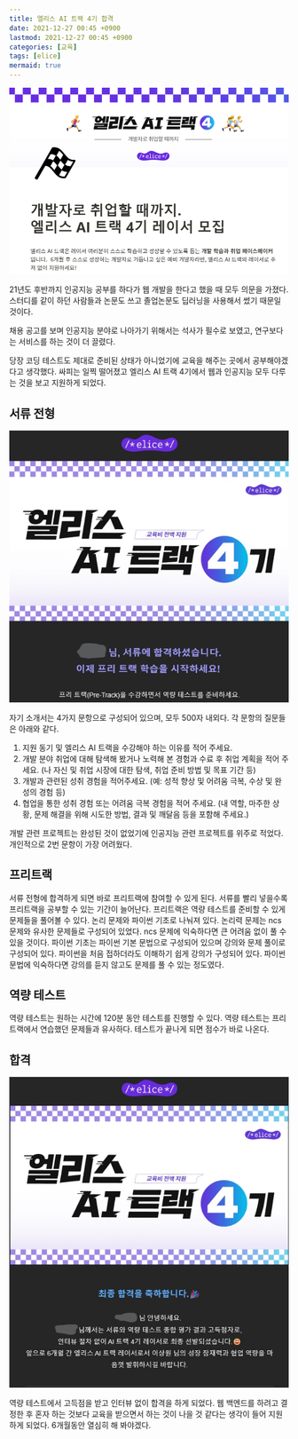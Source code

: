 ```yaml
---
title: 엘리스 AI 트랙 4기 합격
date: 2021-12-27 00:45 +0900
lastmod: 2021-12-27 00:45 +0900
categories: [교육]
tags: [elice]
mermaid: true
---
```


![Untitled](/images/img/posts/Alice/post1/pic1.png)

21년도 후반까지 인공지능 공부를 하다가 웹 개발을 한다고 했을 때 모두 의문을 가졌다. 스터디를 같이 하던 사람들과 논문도 쓰고 졸업논문도 딥러닝을 사용해서 썼기 때문일 것이다.

채용 공고를 보며 인공지능 분야로 나아가기 위해서는 석사가 필수로 보였고, 연구보다는 서비스를 하는 것이 더 끌렸다.

당장 코딩 테스트도 제대로 준비된 상태가 아니었기에 교육을 해주는 곳에서 공부해야겠다고 생각했다. 싸피는 일찍 떨어졌고 엘리스 AI 트랙 4기에서 웹과 인공지능 모두 다루는 것을 보고 지원하게 되었다.

## 서류 전형

![Untitled](/images/img/posts/Alice/post1/pic2.jpg)

자기 소개서는 4가지 문항으로 구성되어 있으며, 모두 500자 내외다. 각 문항의 질문들은 아래와 같다.

1. 지원 동기 및 엘리스 AI 트랙을 수강해야 하는 이유를 적어 주세요.
2. 개발 분야 취업에 대해 탐색해 봤거나 노력해 본 경험과 수료 후 취업 계획을 적어 주세요. (나 자신 및 취업 시장에 대한 탐색, 취업 준비 방법 및 목표 기간 등)
3. 개발과 관련된 성취 경험을 적어주세요. (예: 성적 향상 및 어려움 극복, 수상 및 완성의 경험 등)
4. 협업을 통한 성취 경험 또는 어려움 극복 경험을 적어 주세요. (내 역할, 마주한 상황, 문제 해결을 위해 시도한 방법, 결과 및 깨달음 등을 포함해 주세요.)

개발 관련 프로젝트는 완성된 것이 없었기에 인공지능 관련 프로젝트를 위주로 적었다. 개인적으로 2번 문항이 가장 어려웠다.

## 프리트랙

서류 전형에 합격하게 되면 바로 프리트랙에 참여할 수 있게 된다. 서류를 빨리 넣을수록 프리트랙을 공부할 수 있는 기간이 늘어난다. 프리트랙은 역량 테스트를 준비할 수 있게 문제들을 풀어볼 수 있다. 논리 문제와 파이썬 기초로 나눠져 있다. 논리력 문제는 ncs 문제와 유사한 문제들로 구성되어 있었다. ncs 문제에 익숙하다면 큰 어려움 없이 풀 수 있을 것이다. 파이썬 기초는 파이썬 기본 문법으로 구성되어 있으며 강의와 문제 풀이로 구성되어 있다. 파이썬을 처음 접하더라도 이해하기 쉽게 강의가 구성되어 있다. 파이썬 문법에 익숙하다면 강의를 듣지 않고도 문제를 풀 수 있는 정도였다.

## 역량 테스트

역량 테스트는 원하는 시간에 120분 동안 테스트를 진행할 수 있다. 역량 테스트는 프리트랙에서 연습했던 문제들과 유사하다. 테스트가 끝나게 되면 점수가 바로 나온다.

## 합격

![Untitled](/images/img/posts/Alice/post1/pic3.jpg)

역량 테스트에서 고득점을 받고 인터뷰 없이 합격을 하게 되었다. 웹 백엔드를 하려고 결정한 후 혼자 하는 것보다 교육을 받으면서 하는 것이 나을 것 같다는 생각이 들어 지원하게 되었다. 6개월동안 열심히 해 봐야겠다.
